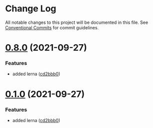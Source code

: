 # Change Log

All notable changes to this project will be documented in this file.
See [Conventional Commits](https://conventionalcommits.org) for commit guidelines.

# [0.8.0](https://github.com/HelloAgent/Datafordeler/compare/v0.7.4...v0.8.0) (2021-09-27)


### Features

* added lerna ([cd2bbb0](https://github.com/HelloAgent/Datafordeler/commit/cd2bbb03efc1266c9c3d29ff82b6222ccb5ab358))





# [0.1.0](https://github.com/HelloAgent/Datafordeler/compare/v0.7.4...v0.1.0) (2021-09-27)


### Features

* added lerna ([cd2bbb0](https://github.com/HelloAgent/Datafordeler/commit/cd2bbb03efc1266c9c3d29ff82b6222ccb5ab358))
